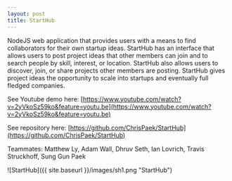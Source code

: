 ```yaml
---
layout: post
title: StartHub
---
```


NodeJS web application that provides users with a means to find collaborators for their own startup ideas. StartHub has an interface that allows users to post project ideas that other members can join and to search people by skill, interest, or location. StartHub also allows users to discover, join, or share projects other members are posting. StartHub gives project ideas the opportunity to scale into startups and eventually full fledged companies.

See Youtube demo here: [https://www.youtube.com/watch?v=2yVkoSz59ko&feature=youtu.be](https://www.youtube.com/watch?v=2yVkoSz59ko&feature=youtu.be)

See repository here: [https://github.com/ChrisPaek/StartHub](https://github.com/ChrisPaek/StartHub)

Teammates: Matthew Ly, Adam Wall, Dhruv Seth, Ian Lovrich, Travis Struckhoff, Sung Gun Paek

![StartHub]({{ site.baseurl }}/images/sh1.png "StartHub")

